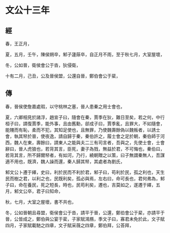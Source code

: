 # 文公十三年
## 經

春，王正月，

夏，五月，壬午，陳侯朔卒，邾子蘧蒢卒，自正月不雨，至于秋七月，大室屋壞，

冬，公如晉，衛侯會公于沓，狄侵衛，

十有二月，己丑，公及晉侯盟，公還自晉，鄭伯會公于棐，

## 傳

春，晉侯使詹嘉處瑕，以守桃林之塞，晉人患秦之用士會也，

夏，六卿相見於諸浮，趙宣子曰，隨會在秦，賈季在狄，難日至矣，若之何，中行桓子曰，請復賈季，能外事，且由舊勳，郤成子曰，賈季亂，且罪大，不如隨會，能賤而有恥，柔而不犯，其知足使也，且無罪，乃使魏壽餘偽以魏叛者，以誘士會，執其帑於晉，使夜逸，請自歸于秦，秦伯許之，履士會之足於朝，秦伯師于河西，魏人在東，壽餘曰，請東人之能與夫二三有司言者，吾與之，先使士會，士會辭曰，晉人虎狼也，若背其言，臣死，妻子為戮，無益於君，不可悔也，秦伯曰，若背其言，所不歸爾帑者，有如河，乃行，繞朝贈之以策，曰子無謂秦無人，吾謀適不用也，既濟，魏人譟而還，秦人歸其帑，其處者為劉氏，

邾文公卜遷于繹，史曰，利於民而不利於君，邾子曰，苟利於民，孤之利也，天生民而樹之君，以利之也，民既利矣，孤必與焉，左右曰，命可長也，君何弗為，邾子曰，命在養民，死之短長，時也，民苟利矣，遷也，吉莫如之，遂遷于繹，五月，邾文公卒，君子曰知命，

秋，七月，大室之屋壞，書不共也，

冬，公如晉朝且尋盟，衛侯會公于沓，請平于晉，公還，鄭伯會公于棐，亦請平于晉，公皆成之，鄭伯與公宴于棐，子家賦鴻鴈，季文子曰，寡君未免於此，文子賦四月，子家賦載馳之四章，文子賦采薇之四章，鄭伯拜，公荅拜，

